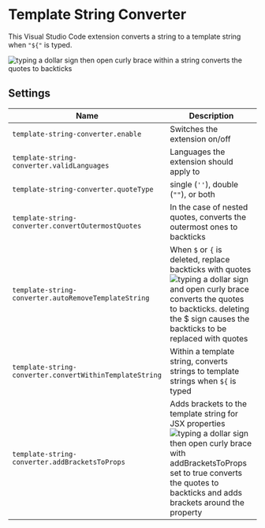 # Template String Converter

This Visual Studio Code extension converts a string to a template string when `"${"` is typed.

![typing a dollar sign then open curly brace within a string converts the quotes to backticks](https://raw.githubusercontent.com/meganrogge/template-string-converter/master/src/images/demo.gif)

## Settings

| Name                                 | Description                                                                                                                                                                                                                                                                                                                       |
| ------------------------------------ | --------------------------------------------------------------------------------------------------------------------------------------------------------------------------------------------------------------------------------------------------------------------------------------------------------------------------------- |
| `template-string-converter.enable`         | Switches the extension on/off                                                                                                                                                                                        |
| `template-string-converter.validLanguages` | Languages the extension should apply to                                                                                                                                                |
| `template-string-converter.quoteType`   | single (`''`), double (`""`), or both                                                                                                                  |
| `template-string-converter.convertOutermostQuotes`    | In the case of nested quotes, converts the outermost ones to backticks
| `template-string-converter.autoRemoveTemplateString` | When `$` or `{` is deleted, replace backticks with quotes ![typing a dollar sign and open curly brace converts the quotes to backticks. deleting the $ sign causes the backticks to be replaced with quotes](https://raw.githubusercontent.com/meganrogge/template-string-converter/master/src/images/auto-remove.gif)
| `template-string-converter.convertWithinTemplateString`          | Within a template string, converts strings to template strings when `${` is typed                 |
| `template-string-converter.addBracketsToProps`          | Adds brackets to the template string for JSX properties ![typing a dollar sign then open curly brace with addBracketsToProps set to true converts the quotes to backticks and adds brackets around the property](https://raw.githubusercontent.com/meganrogge/template-string-converter/master/src/images/jsx-props.gif)
